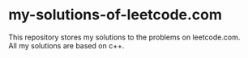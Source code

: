 # my-solutions-of-leetcode.com
This repository stores my solutions to the problems on leetcode.com.<br>
All my solutions are based on c++.

